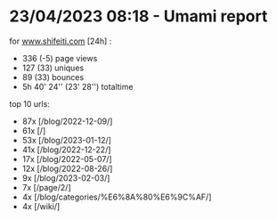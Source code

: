 # 23/04/2023 08:18 - Umami report
for www.shifeiti.com [24h] :

 - 336 (-5) page views
 - 127 (33) uniques
 - 89 (33) bounces
 - 5h 40' 24'' (23' 28'') totaltime


top 10 urls:
 - 87x [/blog/2022-12-09/]
 - 61x [/]
 - 53x [/blog/2023-01-12/]
 - 41x [/blog/2022-12-22/]
 - 17x [/blog/2022-05-07/]
 - 12x [/blog/2022-08-26/]
 - 9x [/blog/2023-02-03/]
 - 7x [/page/2/]
 - 4x [/blog/categories/%E6%8A%80%E6%9C%AF/]
 - 4x [/wiki/]


